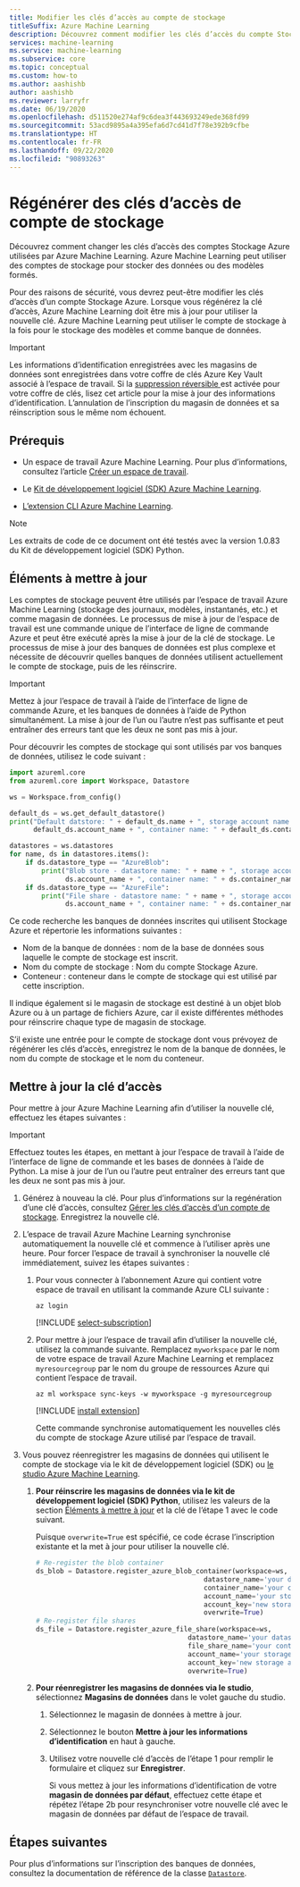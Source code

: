 ```yaml
---
title: Modifier les clés d’accès au compte de stockage
titleSuffix: Azure Machine Learning
description: Découvrez comment modifier les clés d’accès du compte Stockage Azure utilisé par votre espace de travail. Azure Machine Learning utilise un compte Stockage Azure pour stocker les données et les modèles.
services: machine-learning
ms.service: machine-learning
ms.subservice: core
ms.topic: conceptual
ms.custom: how-to
ms.author: aashishb
author: aashishb
ms.reviewer: larryfr
ms.date: 06/19/2020
ms.openlocfilehash: d511520e274af9c6dea3f443693249ede368fd99
ms.sourcegitcommit: 53acd9895a4a395efa6d7cd41d7f78e392b9cfbe
ms.translationtype: HT
ms.contentlocale: fr-FR
ms.lasthandoff: 09/22/2020
ms.locfileid: "90893263"
---
```

# <a name="regenerate-storage-account-access-keys"></a>Régénérer des clés d’accès de compte de stockage


Découvrez comment changer les clés d’accès des comptes Stockage Azure utilisées par Azure Machine Learning. Azure Machine Learning peut utiliser des comptes de stockage pour stocker des données ou des modèles formés.

Pour des raisons de sécurité, vous devrez peut-être modifier les clés d’accès d’un compte Stockage Azure. Lorsque vous régénérez la clé d’accès, Azure Machine Learning doit être mis à jour pour utiliser la nouvelle clé. Azure Machine Learning peut utiliser le compte de stockage à la fois pour le stockage des modèles et comme banque de données.

> [!IMPORTANT]
> Les informations d’identification enregistrées avec les magasins de données sont enregistrées dans votre coffre de clés Azure Key Vault associé à l’espace de travail. Si la [suppression réversible ](https://docs.microsoft.com/azure/key-vault/general/soft-delete-overview) est activée pour votre coffre de clés, lisez cet article pour la mise à jour des informations d’identification. L’annulation de l’inscription du magasin de données et sa réinscription sous le même nom échouent.

## <a name="prerequisites"></a>Prérequis

* Un espace de travail Azure Machine Learning. Pour plus d’informations, consultez l’article [Créer un espace de travail](how-to-manage-workspace.md).

* Le [Kit de développement logiciel (SDK) Azure Machine Learning](https://docs.microsoft.com/python/api/overview/azure/ml/install?view=azure-ml-py&preserve-view=true).

* [L’extension CLI Azure Machine Learning](reference-azure-machine-learning-cli.md).

> [!NOTE]
> Les extraits de code de ce document ont été testés avec la version 1.0.83 du Kit de développement logiciel (SDK) Python.

<a id="whattoupdate"></a> 

## <a name="what-needs-to-be-updated"></a>Éléments à mettre à jour

Les comptes de stockage peuvent être utilisés par l’espace de travail Azure Machine Learning (stockage des journaux, modèles, instantanés, etc.) et comme magasin de données. Le processus de mise à jour de l’espace de travail est une commande unique de l’interface de ligne de commande Azure et peut être exécuté après la mise à jour de la clé de stockage. Le processus de mise à jour des banques de données est plus complexe et nécessite de découvrir quelles banques de données utilisent actuellement le compte de stockage, puis de les réinscrire.

> [!IMPORTANT]
> Mettez à jour l’espace de travail à l’aide de l’interface de ligne de commande Azure, et les banques de données à l’aide de Python simultanément. La mise à jour de l’un ou l’autre n’est pas suffisante et peut entraîner des erreurs tant que les deux ne sont pas mis à jour.

Pour découvrir les comptes de stockage qui sont utilisés par vos banques de données, utilisez le code suivant :

```python
import azureml.core
from azureml.core import Workspace, Datastore

ws = Workspace.from_config()

default_ds = ws.get_default_datastore()
print("Default datstore: " + default_ds.name + ", storage account name: " +
      default_ds.account_name + ", container name: " + default_ds.container_name)

datastores = ws.datastores
for name, ds in datastores.items():
    if ds.datastore_type == "AzureBlob":
        print("Blob store - datastore name: " + name + ", storage account name: " +
              ds.account_name + ", container name: " + ds.container_name)
    if ds.datastore_type == "AzureFile":
        print("File share - datastore name: " + name + ", storage account name: " +
              ds.account_name + ", container name: " + ds.container_name)
```

Ce code recherche les banques de données inscrites qui utilisent Stockage Azure et répertorie les informations suivantes :

* Nom de la banque de données : nom de la base de données sous laquelle le compte de stockage est inscrit.
* Nom du compte de stockage : Nom du compte Stockage Azure.
* Conteneur : conteneur dans le compte de stockage qui est utilisé par cette inscription.

Il indique également si le magasin de stockage est destiné à un objet blob Azure ou à un partage de fichiers Azure, car il existe différentes méthodes pour réinscrire chaque type de magasin de stockage.

S’il existe une entrée pour le compte de stockage dont vous prévoyez de régénérer les clés d’accès, enregistrez le nom de la banque de données, le nom du compte de stockage et le nom du conteneur.

## <a name="update-the-access-key"></a>Mettre à jour la clé d’accès

Pour mettre à jour Azure Machine Learning afin d’utiliser la nouvelle clé, effectuez les étapes suivantes :

> [!IMPORTANT]
> Effectuez toutes les étapes, en mettant à jour l’espace de travail à l’aide de l’interface de ligne de commande et les bases de données à l’aide de Python. La mise à jour de l’un ou l’autre peut entraîner des erreurs tant que les deux ne sont pas mis à jour.

1. Générez à nouveau la clé. Pour plus d’informations sur la regénération d’une clé d’accès, consultez [Gérer les clés d’accès d’un compte de stockage](../storage/common/storage-account-keys-manage.md). Enregistrez la nouvelle clé.

1. L’espace de travail Azure Machine Learning synchronise automatiquement la nouvelle clé et commence à l’utiliser après une heure. Pour forcer l’espace de travail à synchroniser la nouvelle clé immédiatement, suivez les étapes suivantes :

    1. Pour vous connecter à l’abonnement Azure qui contient votre espace de travail en utilisant la commande Azure CLI suivante :

        ```azurecli-interactive
        az login
        ```

        [!INCLUDE [select-subscription](../../includes/machine-learning-cli-subscription.md)]

    1. Pour mettre à jour l’espace de travail afin d’utiliser la nouvelle clé, utilisez la commande suivante. Remplacez `myworkspace` par le nom de votre espace de travail Azure Machine Learning et remplacez `myresourcegroup` par le nom du groupe de ressources Azure qui contient l’espace de travail.

        ```azurecli-interactive
        az ml workspace sync-keys -w myworkspace -g myresourcegroup
        ```

        [!INCLUDE [install extension](../../includes/machine-learning-service-install-extension.md)]

        Cette commande synchronise automatiquement les nouvelles clés du compte de stockage Azure utilisé par l’espace de travail.

1. Vous pouvez réenregistrer les magasins de données qui utilisent le compte de stockage via le kit de développement logiciel (SDK) ou [le studio Azure Machine Learning](https://ml.azure.com).
    1. **Pour réinscrire les magasins de données via le kit de développement logiciel (SDK) Python**, utilisez les valeurs de la section [Éléments à mettre à jour](#whattoupdate) et la clé de l’étape 1 avec le code suivant. 
    
        Puisque `overwrite=True` est spécifié, ce code écrase l’inscription existante et la met à jour pour utiliser la nouvelle clé.
    
        ```python
        # Re-register the blob container
        ds_blob = Datastore.register_azure_blob_container(workspace=ws,
                                                  datastore_name='your datastore name',
                                                  container_name='your container name',
                                                  account_name='your storage account name',
                                                  account_key='new storage account key',
                                                  overwrite=True)
        # Re-register file shares
        ds_file = Datastore.register_azure_file_share(workspace=ws,
                                              datastore_name='your datastore name',
                                              file_share_name='your container name',
                                              account_name='your storage account name',
                                              account_key='new storage account key',
                                              overwrite=True)
        
        ```
    
    1. **Pour réenregistrer les magasins de données via le studio**, sélectionnez **Magasins de données** dans le volet gauche du studio. 
        1. Sélectionnez le magasin de données à mettre à jour.
        1. Sélectionnez le bouton **Mettre à jour les informations d’identification** en haut à gauche. 
        1. Utilisez votre nouvelle clé d’accès de l’étape 1 pour remplir le formulaire et cliquez sur **Enregistrer**.
        
            Si vous mettez à jour les informations d’identification de votre **magasin de données par défaut**, effectuez cette étape et répétez l’étape 2b pour resynchroniser votre nouvelle clé avec le magasin de données par défaut de l’espace de travail. 

## <a name="next-steps"></a>Étapes suivantes

Pour plus d’informations sur l’inscription des banques de données, consultez la documentation de référence de la classe [`Datastore`](https://docs.microsoft.com/python/api/azureml-core/azureml.core.datastore(class)?view=azure-ml-py&preserve-view=true).
